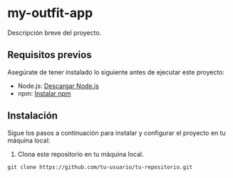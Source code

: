 # my-outfit-app

Descripción breve del proyecto.

## Requisitos previos

Asegúrate de tener instalado lo siguiente antes de ejecutar este proyecto:

- Node.js: [Descargar Node.js](https://nodejs.org)
- npm: [Instalar npm](https://www.npmjs.com/get-npm)

## Instalación

Sigue los pasos a continuación para instalar y configurar el proyecto en tu máquina local:

1. Clona este repositorio en tu máquina local.

```shell
git clone https://github.com/tu-usuario/tu-repositorio.git

